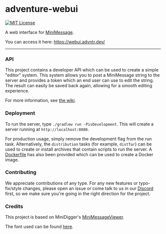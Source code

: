 # adventure-webui

[![MIT License](https://img.shields.io/badge/license-MIT-blue)](license.txt)

A web interface for [MiniMessage](https://github.com/KyoriPowered/adventure-text-minimessage).

You can access it here: https://webui.advntr.dev/

---

### API

This project contains a developer API which can be used to create a simple "editor" system.
This system allows you to post a MiniMessage string to the server and provides a token which an end user can use to edit the string.
The result can easily be saved back again, allowing for a smooth editing experience.

For more information, see [the wiki](https://github.com/KyoriPowered/adventure-webui/wiki/Editor-API).

### Deployment

To run the server, type `./gradlew run -PisDevelopment`.
This will create a server running at `http://localhost:8080`.

For production usage, simply remove the development flag from the run task.
Alternatively, the `distribution` tasks (for example, `distTar`) can be used to create or install archives that contain scripts to run the server.
A [Dockerfile](Dockerfile) has also been provided which can be used to create a Docker image.

### Contributing

We appreciate contributions of any type. For any new features or typo-fix/style changes, please open an issue or come talk to us in our [Discord] first, so we make sure you're going in the right direction for the project.

### Credits

This project is based on MiniDigger's [MiniMessageViewer](https://github.com/MiniDigger/MiniMessageViewer).

The font used can be found [here](https://fonts2u.com/minecraft-regular.font).

[Discord]: https://discord.gg/MMfhJ8F

